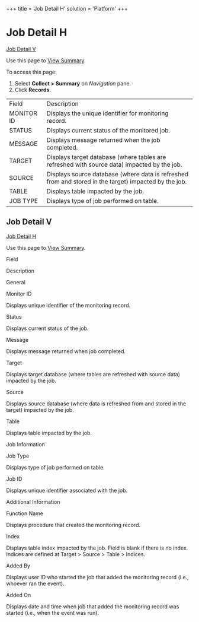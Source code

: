 +++
title = 'Job Detail H'
solution = 'Platform'
+++

# Job Detail H

[Job Detail V](#Job_Detail_V)

<div class="use">

Use this page to [View Summary](../Use_Cases/View_Summary.htm).

</div>

To access this page:

1.  Select <span style="font-weight: bold;">Collect \> Summary</span> on
    <span style="font-style: italic;">Navigation</span> pane.
2.  Click
<span style="font-weight: bold;">Records</span>.

|            |                                                                                                       |
| ---------- | ----------------------------------------------------------------------------------------------------- |
| Field      | Description                                                                                           |
| MONITOR ID | Displays the unique identifier for monitoring record.                                                 |
| STATUS     | Displays current status of the monitored job.                                                         |
| MESSAGE    | Displays message returned when the job completed.                                                     |
| TARGET     | Displays target database (where tables are refreshed with source data) impacted by the job.           |
| SOURCE     | Displays source database (where data is refreshed from and stored in the target) impacted by the job. |
| TABLE      | Displays table impacted by the job.                                                                   |
| JOB TYPE   | Displays type of job performed on table.                                                              |

## <span id="Job_Detail_V"></span>Job Detail V

[Job Detail H](Job_Detail_H.htm)

<div class="use">

Use this page to [View Summary](../Use_Cases/View_Summary.htm).

</div>

Field

Description

General

Monitor ID

Displays unique identifier of the monitoring record.

Status

Displays current status of the job.

Message

Displays message returned when job completed.

Target

Displays target database (where tables are refreshed with source data)
impacted by the job.

Source

Displays source database (where data is refreshed from and stored in the
target) impacted by the job.

Table

Displays table impacted by the job.

Job Information

Job Type

Displays type of job performed on table.

Job ID

Displays unique identifier associated with the job.

Additional Information

Function Name

Displays procedure that created the monitoring record.

Index

Displays table index impacted by the job. Field is blank if there is no
index. Indices are defined at Target \> Source \> Table \> Indices.

Added By

Displays user ID who started the job that added the monitoring record
(i.e., whoever ran the event).

Added On

Displays date and time when job that added the monitoring record was
started (i.e., when the event was run).
